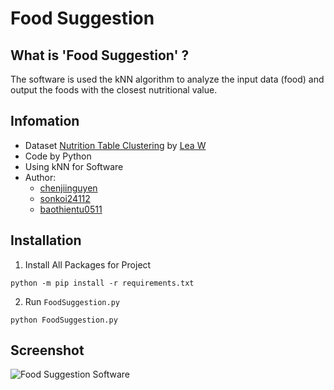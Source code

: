 # Food Suggestion

## What is 'Food Suggestion' ?
The software is used the kNN algorithm to analyze the input data (food) and output the foods with the closest nutritional value.

## Infomation
- Dataset [Nutrition Table Clustering](https://www.kaggle.com/lwodarzek/nutrition-table-clustering/output?select=nutrition_table.csv) by [Lea W](https://www.kaggle.com/lwodarzek)
- Code by Python
- Using kNN for Software
- Author: 
    - [chenjiinguyen](https://github.com/chenjiinguyen)
    - [sonkoi24112](https://github.com/sonkoi24112)
    - [baothientu0511](https://github.com/baothientu0511)

## Installation
1. Install All Packages for Project
```
python -m pip install -r requirements.txt
```
2. Run `FoodSuggestion.py`
```
python FoodSuggestion.py
```
 ## Screenshot
 ![Food Suggestion Software](https://i.imgur.com/Dit7ivK.png)
